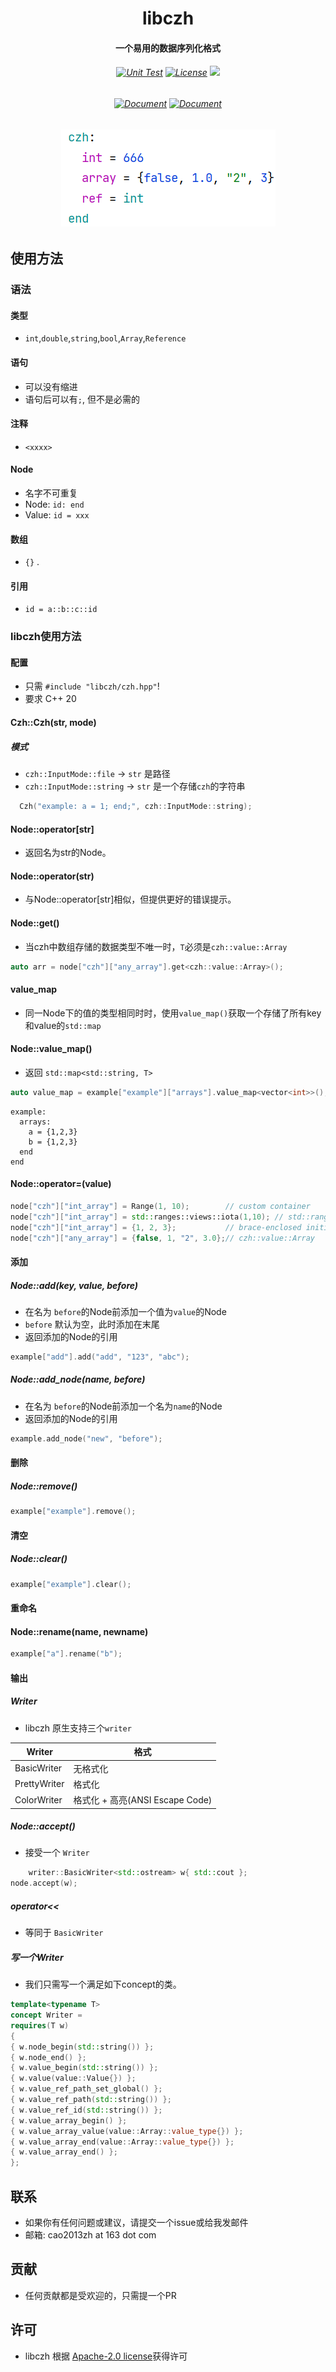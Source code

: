 # <center> libczh

#### <center> **一个易用的数据序列化格式**

###### <center>[![Unit Test](https://img.shields.io/github/actions/workflow/status/caozhanhao/libczh/tests.yml?style=flat-square)](https://github.com/caozhanhao/libczh/actions/workflows/tests.yml) [![License](https://img.shields.io/github/license/caozhanhao/libczh?label=License&style=flat-square&color=yellow)](LICENSE) ![](https://img.shields.io/github/v/release/caozhanhao/libczh?label=Release&style=flat-square&color=orange)

###### <center> [![Document](https://img.shields.io/static/v1?label=Document&message=English&color=informational&style=flat-square)](README.md)  [![Document](https://img.shields.io/static/v1?label=文档&message=简体中文&color=informational&style=flat-square)](README-cn.md)

###### <center>![example](examples/example.png)

## 使用方法

### 语法

#### 类型

-   `int`,`double`,`string`,`bool`,`Array`,`Reference`

#### 语句

- 可以没有缩进
- 语句后可以有`;`, 但不是必需的

#### 注释

-   `<xxxx>`

#### Node

- 名字不可重复
- Node: `id: end`
- Value: `id = xxx`

#### 数组

- `{}` .

#### 引用

-   `id = a::b::c::id`

### libczh使用方法

#### 配置

-   只需 `#include "libczh/czh.hpp"`!
-   要求 C++ 20

#### Czh::Czh(str, mode)

##### 模式

-   `czh::InputMode::file`   -> `str` 是路径
-   `czh::InputMode::string` -> `str` 是一个存储`czh`的字符串

```c++
  Czh("example: a = 1; end;", czh::InputMode::string);
```

#### Node::operator[str]

- 返回名为str的Node。

#### Node::operator(str)

- 与Node::operator[str]相似，但提供更好的错误提示。

#### Node::get<T>()

- 当czh中数组存储的数据类型不唯一时，`T`必须是`czh::value::Array`

```c++
auto arr = node["czh"]["any_array"].get<czh::value::Array>();
```

#### value_map

-  同一Node下的值的类型相同时时，使用`value_map()`获取一个存储了所有key和value的`std::map`

#### Node::value_map<T>()

- 返回 `std::map<std::string, T>`

```c++
auto value_map = example["example"]["arrays"].value_map<vector<int>>();
```

```
example: 
  arrays:
    a = {1,2,3}
    b = {1,2,3}
  end
end
```

#### Node::operator=(value)

```c++
node["czh"]["int_array"] = Range(1, 10);        // custom container
node["czh"]["int_array"] = std::ranges::views::iota(1,10); // std::ranges
node["czh"]["int_array"] = {1, 2, 3};           // brace-enclosed initializer list
node["czh"]["any_array"] = {false, 1, "2", 3.0};// czh::value::Array
```

#### 添加

##### Node::add(key, value, before)

- 在名为 `before`的Node前添加一个值为`value`的Node
- `before` 默认为空，此时添加在末尾
- 返回添加的Node的引用

```c++
example["add"].add("add", "123", "abc");
```

##### Node::add_node(name, before)

- 在名为 `before`的Node前添加一个名为`name`的Node
- 返回添加的Node的引用

```c++
example.add_node("new", "before");
```

#### 删除

##### Node::remove()

```c++
example["example"].remove();
```

#### 清空

##### Node::clear()

```c++
example["example"].clear();
```

#### 重命名

#### Node::rename(name, newname)

```c++
example["a"].rename("b");
```

#### 输出

##### Writer

- libczh 原生支持三个`writer`

| Writer        | 格式                         |
|---------------|----------------------------|
| BasicWriter   | 无格式化                       |
| PrettyWriter  | 格式化                        |
| ColorWriter   | 格式化 + 高亮(ANSI Escape Code) |

##### Node::accept()

- 接受一个 `Writer`

```c++
    writer::BasicWriter<std::ostream> w{ std::cout };
node.accept(w);
```

##### operator<<

- 等同于 `BasicWriter`

##### 写一个Writer

- 我们只需写一个满足如下concept的类。

```c++
template<typename T>
concept Writer =
requires(T w)
{
{ w.node_begin(std::string()) };
{ w.node_end() };
{ w.value_begin(std::string()) };
{ w.value(value::Value{}) };
{ w.value_ref_path_set_global() };
{ w.value_ref_path(std::string()) };
{ w.value_ref_id(std::string()) };
{ w.value_array_begin() };
{ w.value_array_value(value::Array::value_type{}) };
{ w.value_array_end(value::Array::value_type{}) };
{ w.value_array_end() };
};
```

## 联系

- 如果你有任何问题或建议，请提交一个issue或给我发邮件
- 邮箱: cao2013zh at 163 dot com

## 贡献

- 任何贡献都是受欢迎的，只需提一个PR

## 许可

- libczh 根据 [Apache-2.0 license](LICENSE)获得许可
